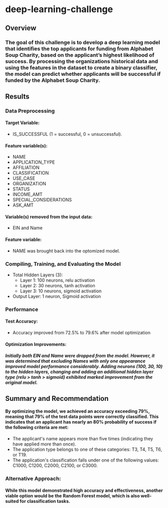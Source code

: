 # deep-learning-challenge

## Overview
### The goal of this challenge is to develop a deep learning model that identifies the top applicants for funding from Alphabet Soup Charity, based on the applicant’s highest likelihood of success. By processing the organizations historical data and using the features in the dataset to create a binary classifier, the model can predict whether applicants will be successful if funded by the Alphabet Soup Charity.
## Results

### Data Preprocessing

#### Target Variable: 
* IS_SUCCESSFUL (1 = successful, 0 = unsuccessful).

#### Feature variable(s):
* NAME
* APPLICATION_TYPE
* AFFILIATION
* CLASSIFICATION
* USE_CASE
* ORGANIZATION
* STATUS
* INCOME_AMT
* SPECIAL_CONSIDERATIONS
* ASK_AMT

#### Variable(s) removed from the input data: 
* EIN and Name 

#### Feature variable: 
* NAME was brought back into the optomized model.

### Compiling, Training, and Evaluating the Model
*	Total Hidden Layers (3):
     *   Layer 1: 100 neurons, relu activation
     *   Layer 2: 30 neurons, tanh activation
     *   Layer 3: 10 neurons, sigmoid activation
*	Output Layer: 1 neuron, Sigmoid activation

### Performance
#### Test Accuracy: 
* Accuracy improved from 72.5% to 79.6% after model optimization

#### Optimization Improvements: 
##### Initially both EIN and Name were dropped from the model. However, it was determined that excluding Names with only one appearance improved model performance considerably. Adding neurons (100, 30, 10) to the hidden layers, changing and adding an additional hidden layer type (relu > tanh > sigmoid) exhibited marked improvement from the original model.


## Summary and Recommendation
#### By optimizing the model, we achieved an accuracy exceeding 79%, meaning that 79% of the test data points were correctly classified. This indicates that an applicant has nearly an 80% probability of success if the following criteria are met:
*	The applicant's name appears more than five times (indicating they have applied more than once).
*	The application type belongs to one of these categories: T3, T4, T5, T6, or T19.
*	The application's classification falls under one of the following values: C1000, C1200, C2000, C2100, or C3000.

### Alternative Approach: 
#### While this model demonstrated high accuracy and effectiveness, another viable option would be the Random Forest model, which is also well-suited for classification tasks.

